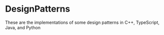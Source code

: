 # DesignPatterns
These are the implementations of some design patterns in C++, TypeScript, Java, and Python
